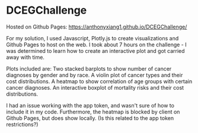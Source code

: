 # DCEGChallenge

Hosted on Github Pages: https://anthonyxiang1.github.io/DCEGChallenge/

For my solution, I used Javascript, Plotly.js to create visualizations and Github Pages to host on the web. I took about 7 hours on the challenge - I was determined to learn how to create an interactive plot and got carried away with time.

Plots included are:
Two stacked barplots to show number of cancer diagnoses by gender and by race.
A violin plot of cancer types and their cost distributions.
A heatmap to show correlation of age groups with certain cancer diagnoses.
An interactive boxplot of mortality risks and their cost distributions.

I had an issue working with the app token, and wasn't sure of how to include it in my code. Furthermore, the heatmap is blocked by client on Github Pages, but does show locally. (Is this related to the app token restrictions?)
